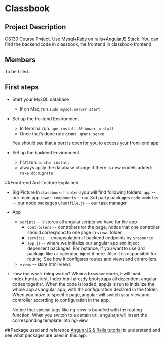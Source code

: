 # Classbook

## Project Description
CS130 Course Project. Use Mysql+Ruby on rails+AngularJS Stack. You can find the backend code in classbook, the frontend in classbook-frontend

## Members
To be filled...

## First steps
- Start your MySQL database
	- If on Mac, run `sudo mysql.server start`

- Set up the frontend Environment
	- In terminal run: `npm install && bower install`
	- Once that's done run: `grunt `
						  `grunt serve`

	You should see that a port is open for you to access your front-end app

- Set up the backend Environment
	- first run: `bundle install`
	- always apply the database change if there is new models added:
	`rake db:migrate`

##Front-end Architecture Explained
- Big Picture
	In `classbook-frontend` you will find following folders:
		`app` -- our main app
		`bower_components` -- our 3rd party packages
		`node_modules` -- our node packages
		`Gruntfile.js` -- our task manager

- App
	- `scripts`  -- it stores all angular scripts we have for the app
		- `controllers` -- controllers for the page, notice that one controller should correspond to one page in `views` folder
		- `services` -- encapsulation of backend endpoints by `$resource`
		- `app.js` -- where we initialize our angular app and inject dependent packages. For instance, if you want to use 3rd package like ui-calendar, inject it here. Also it is responsible for routing. See how it configures routes and views and controllers.
	- `views` -- store html views

- How the whole thing works?
	When a browser starts, it will load index.html at first. Index.html already bootstraps all dependent angular codes together. When the code is loaded, app.js is run to initialize the whole app as angular app, with the configuration declared in the folder. When you move to specific page, angular will switch your view and controller according to configuration in the app.

	Notice that special tags like ng-view is bundled with the routing function. When you switch to a certain url, angularjs will insert the corresponding template into ng-view.

##Package used and reference
[AngularJS & Rails tutorial](http://www.angularonrails.com/ruby-on-rails-angularjs-single-page-application/) to understand and see what packages are used in this app.

